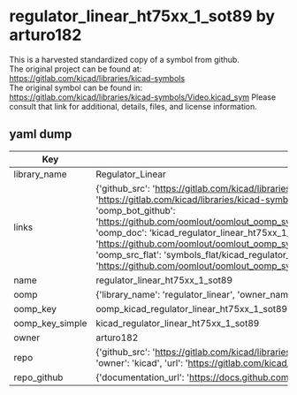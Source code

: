 # regulator_linear_ht75xx_1_sot89 by arturo182  
This is a harvested standardized copy of a symbol from github.  
The original project can be found at:  
https://gitlab.com/kicad/libraries/kicad-symbols  
The original symbol can be found in:
https://gitlab.com/kicad/libraries/kicad-symbols/Video.kicad_sym
Please consult that link for additional, details, files, and license information.  
## yaml dump  
| Key | Value |  
| --- | --- |  
| library_name | Regulator_Linear |  
| links | {'github_src': 'https://gitlab.com/kicad/libraries/kicad-symbols/Video.kicad_sym', 'github_src_repo': 'https://gitlab.com/kicad/libraries/kicad-symbols', 'oomp_bot': 'kicad_regulator_linear_ht75xx_1_sot89/working', 'oomp_bot_github': 'https://github.com/oomlout/oomlout_oomp_symbol_bot/tree/main/kicad_regulator_linear_ht75xx_1_sot89/working', 'oomp_doc': 'kicad_regulator_linear_ht75xx_1_sot89/working', 'oomp_doc_github': 'https://github.com/oomlout/oomlout_oomp_symbol_doc/tree/main/kicad_regulator_linear_ht75xx_1_sot89/working', 'oomp_src_flat': 'symbols_flat/kicad_regulator_linear_ht75xx_1_sot89/working', 'oomp_src_flat_github': 'https://github.com/oomlout/oomlout_oomp_symbol_src/tree/main/kicad_regulator_linear_ht75xx_1_sot89/working'} |  
| name | regulator_linear_ht75xx_1_sot89 |  
| oomp | {'library_name': 'regulator_linear', 'owner_name': 'kicad', 'symbol_name': 'regulator_linear_ht75xx_1_sot89'} |  
| oomp_key | oomp_kicad_regulator_linear_ht75xx_1_sot89 |  
| oomp_key_simple | kicad_regulator_linear_ht75xx_1_sot89 |  
| owner | arturo182 |  
| repo | {'github_src': 'https://gitlab.com/kicad/libraries/kicad-symbols/Video.kicad_sym', 'name': 'libraries/kicad-symbols', 'owner': 'kicad', 'url': 'https://gitlab.com/kicad/libraries/kicad-symbols'} |  
| repo_github | {'documentation_url': 'https://docs.github.com/rest/repos/repos#get-a-repository', 'message': 'Not Found'} |  

